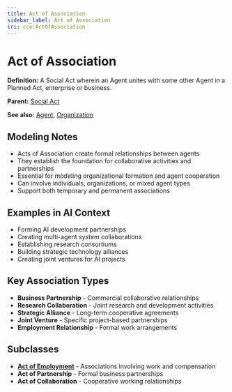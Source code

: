 ```yaml
---
title: Act of Association
sidebar_label: Act of Association
iri: cco:ActOfAssociation
---
```


# Act of Association

**Definition:** A Social Act wherein an Agent unites with some other Agent in a Planned Act, enterprise or business.

**Parent:** [Social Act](/cco/SocialAct)

**See also:** [Agent](/cco/Agent), [Organization](/cco/Organization)

## Modeling Notes

- Acts of Association create formal relationships between agents
- They establish the foundation for collaborative activities and partnerships
- Essential for modeling organizational formation and agent cooperation
- Can involve individuals, organizations, or mixed agent types
- Support both temporary and permanent associations

## Examples in AI Context

- Forming AI development partnerships
- Creating multi-agent system collaborations
- Establishing research consortiums
- Building strategic technology alliances
- Creating joint ventures for AI projects

## Key Association Types

- **Business Partnership** - Commercial collaborative relationships
- **Research Collaboration** - Joint research and development activities
- **Strategic Alliance** - Long-term cooperative agreements
- **Joint Venture** - Specific project-based partnerships
- **Employment Relationship** - Formal work arrangements

## Subclasses

- **[Act of Employment](/cco/ActOfEmployment)** - Associations involving work and compensation
- **Act of Partnership** - Formal business partnerships
- **Act of Collaboration** - Cooperative working relationships
